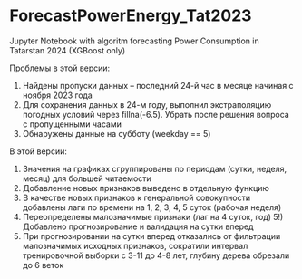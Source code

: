 # ForecastPowerEnergy_Tat2023
Jupyter Notebook with algoritm forecasting Power Consumption in Tatarstan 2024 (XGBoost only)

Проблемы в этой версии:
1) Найдены пропуски данных – последний 24-й час в месяце начиная с ноября 2023 года
2) Для сохранения данных в 24-м году, выполнил экстраполяцию погодных условий через fillna(-6.5). Убрать после решения вопроса с пропущенными часами
3) Обнаружены данные на субботу (weekday == 5)

В этой версии:
1) Значения на графиках сгруппированы по периодам (сутки, неделя, месяц) для большей читаемости
2) Добавление новых признаков выведено в отдельную функцию
3) В качестве новых признаков к генеральной совокупности добавлены лаги по времени на 1, 2, 3, 4, 5 суток (рабочая неделя)
4) Переопределены малозначимые признаки (лаг на 4 суток, год)
5!) Добавлено прогнозирование и валидация на сутки вперед
6) При прогнозировании на сутки вперед отказались от фильтрации малозначимых исходных признаков, сократили интервал тренировочной выборки с 3-11 до 4-8 лет, глубину дерева обрезали до 6 веток
